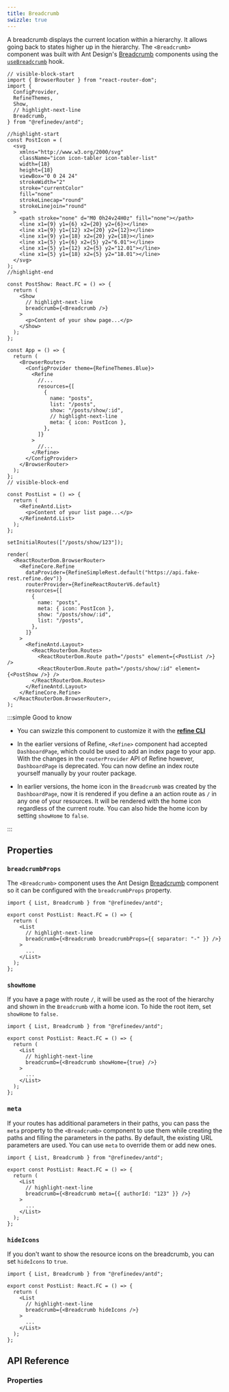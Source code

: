 ```yaml
---
title: Breadcrumb
swizzle: true
---
```


A breadcrumb displays the current location within a hierarchy. It allows going back to states higher up in the hierarchy. The `<Breadcrumb>` component was built with Ant Design's [Breadcrumb][antd-breadcrumb] components using the [`useBreadcrumb`](/docs/core/hooks/utilities/use-breadcrumb) hook.

```tsx live url=http://localhost:3000/posts/show/123 previewHeight=280px disableScroll
// visible-block-start
import { BrowserRouter } from "react-router-dom";
import {
  ConfigProvider,
  RefineThemes,
  Show,
  // highlight-next-line
  Breadcrumb,
} from "@refinedev/antd";

//highlight-start
const PostIcon = (
  <svg
    xmlns="http://www.w3.org/2000/svg"
    className="icon icon-tabler icon-tabler-list"
    width={18}
    height={18}
    viewBox="0 0 24 24"
    strokeWidth="2"
    stroke="currentColor"
    fill="none"
    strokeLinecap="round"
    strokeLinejoin="round"
  >
    <path stroke="none" d="M0 0h24v24H0z" fill="none"></path>
    <line x1={9} y1={6} x2={20} y2={6}></line>
    <line x1={9} y1={12} x2={20} y2={12}></line>
    <line x1={9} y1={18} x2={20} y2={18}></line>
    <line x1={5} y1={6} x2={5} y2="6.01"></line>
    <line x1={5} y1={12} x2={5} y2="12.01"></line>
    <line x1={5} y1={18} x2={5} y2="18.01"></line>
  </svg>
);
//highlight-end

const PostShow: React.FC = () => {
  return (
    <Show
      // highlight-next-line
      breadcrumb={<Breadcrumb />}
    >
      <p>Content of your show page...</p>
    </Show>
  );
};

const App = () => {
  return (
    <BrowserRouter>
      <ConfigProvider theme={RefineThemes.Blue}>
        <Refine
          //...
          resources={[
            {
              name: "posts",
              list: "/posts",
              show: "/posts/show/:id",
              // highlight-next-line
              meta: { icon: PostIcon },
            },
          ]}
        >
          //...
        </Refine>
      </ConfigProvider>
    </BrowserRouter>
  );
};
// visible-block-end

const PostList = () => {
  return (
    <RefineAntd.List>
      <p>Content of your list page...</p>
    </RefineAntd.List>
  );
};

setInitialRoutes(["/posts/show/123"]);

render(
  <ReactRouterDom.BrowserRouter>
    <RefineCore.Refine
      dataProvider={RefineSimpleRest.default("https://api.fake-rest.refine.dev")}
      routerProvider={RefineReactRouterV6.default}
      resources={[
        {
          name: "posts",
          meta: { icon: PostIcon },
          show: "/posts/show/:id",
          list: "/posts",
        },
      ]}
    >
      <RefineAntd.Layout>
        <ReactRouterDom.Routes>
          <ReactRouterDom.Route path="/posts" element={<PostList />} />
          <ReactRouterDom.Route path="/posts/show/:id" element={<PostShow />} />
        </ReactRouterDom.Routes>
      </RefineAntd.Layout>
    </RefineCore.Refine>
  </ReactRouterDom.BrowserRouter>,
);
```

:::simple Good to know

- You can swizzle this component to customize it with the [**refine CLI**](/docs/packages/list-of-packages)

- In the earlier versions of Refine, `<Refine>` component had accepted `DashboardPage`, which could be used to add an index page to your app. With the changes in the `routerProvider` API of Refine however, `DashboardPage` is deprecated. You can now define an index route yourself manually by your router package.

- In earlier versions, the home icon in the `Breadcrumb` was created by the `DashboardPage`, now it is rendered if you define a an action route as `/` in any one of your resources. It will be rendered with the home icon regardless of the current route. You can also hide the home icon by setting `showHome` to `false`.

:::

## Properties

### `breadcrumbProps`

The `<Breadcrumb>` component uses the Ant Design [Breadcrumb][antd-breadcrumb] component so it can be configured with the `breadcrumbProps` property.

```tsx
import { List, Breadcrumb } from "@refinedev/antd";

export const PostList: React.FC = () => {
  return (
    <List
      // highlight-next-line
      breadcrumb={<Breadcrumb breadcrumbProps={{ separator: "-" }} />}
    >
      ...
    </List>
  );
};
```

### `showHome`

If you have a page with route `/`, it will be used as the root of the hierarchy and shown in the `Breadcrumb` with a home icon. To hide the root item, set `showHome` to `false.`

```tsx
import { List, Breadcrumb } from "@refinedev/antd";

export const PostList: React.FC = () => {
  return (
    <List
      // highlight-next-line
      breadcrumb={<Breadcrumb showHome={true} />}
    >
      ...
    </List>
  );
};
```

### `meta`

If your routes has additional parameters in their paths, you can pass the `meta` property to the `<Breadcrumb>` component to use them while creating the paths and filling the parameters in the paths. By default, the existing URL parameters are used. You can use `meta` to override them or add new ones.

```tsx
import { List, Breadcrumb } from "@refinedev/antd";

export const PostList: React.FC = () => {
  return (
    <List
      // highlight-next-line
      breadcrumb={<Breadcrumb meta={{ authorId: "123" }} />}
    >
      ...
    </List>
  );
};
```

### `hideIcons`

If you don't want to show the resource icons on the breadcrumb, you can set `hideIcons` to `true`.

```tsx
import { List, Breadcrumb } from "@refinedev/antd";

export const PostList: React.FC = () => {
  return (
    <List
      // highlight-next-line
      breadcrumb={<Breadcrumb hideIcons />}
    >
      ...
    </List>
  );
};
```

## API Reference

### Properties

<PropsTable module="@refinedev/antd/Breadcrumb"
breadcrumbProps-type="[BreadcrumbProps](https://ant.design/components/breadcrumb/#API)"
breadcrumbProps-description="Passes properties for [`<Breadcrumb>`](https://ant.design/components/breadcrumb/#Breadcrumb)"
/>

[antd-breadcrumb]: https://ant.design/components/breadcrumb
